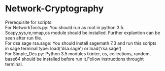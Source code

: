 # Network-Cryptography
Prerequisite for scripts:
<br>For NetworkTools.py:
  You should run as root in python 3.5. Scapy,sys,re,nmap,os module should be installed. Further explantion can be seen after run file.
<br>For dsa.sage rsa.sage:
  You should install sagemath 7.3 and run this scripts in sage terminal type: load('dsa.sage') or load('rsa.sage')
<br>For Simple_Des.py:
   Python 3.5 modules tkinter, os, collections, random, base64 should be installed before run it.Follow instructions throught terminal.<br>

